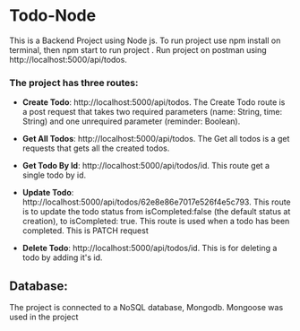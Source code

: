 # Todo-Node
This is a Backend Project using Node js. 
To run project use npm install on terminal, then npm start to run project . 
Run project on postman using http://localhost:5000/api/todos.

### The project has three routes:
- **Create Todo**: http://localhost:5000/api/todos.
The Create Todo route is a post request that takes two required parameters (name: String, time: String) and one unrequired parameter (reminder: Boolean).

- **Get All Todos**: http://localhost:5000/api/todos. The Get all todos is a get requests that gets all the created todos.

- **Get Todo By Id**: http://localhost:5000/api/todos/id. This route get a single todo by id.

- **Update Todo**: http://localhost:5000/api/todos/62e8e86e7017e526f4e5c793. This route is to update the todo status from isCompleted:false (the default status at creation), to isCompleted: true. This route is used when a todo has been completed. This is  PATCH request

- **Delete Todo**: http://localhost:5000/api/todos/id. This is for deleting a todo by adding it's id.

## Database: 
The project is connected to a NoSQL database, Mongodb. Mongoose was used in the project
